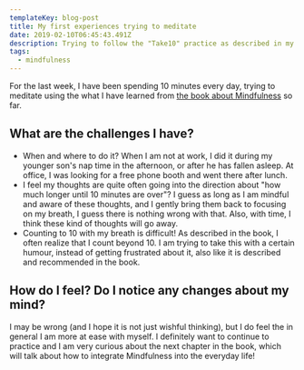 ```yaml
---
templateKey: blog-post
title: My first experiences trying to meditate
date: 2019-02-10T06:45:43.491Z
description: Trying to follow the "Take10" practice as described in my previous blog post.
tags:
  - mindfulness
---
```

For the last week, I have been spending 10 minutes every day, trying to meditate using the what I have learned from [the book about Mindfulness](https://www.amazon.com/gp/product/1250104904/ref=as_li_tl?ie=UTF8&camp=1789&creative=9325&creativeASIN=1250104904&linkCode=as2&tag=jasonguti07-20&linkId=f073156382922fdfe8ea8bc8fe21a4ba) so far.

## What are the challenges I have?

* When and where to do it? When I am not at work, I did it during my younger son's nap time in the afternoon, or after he has fallen asleep. At office, I was looking for a free phone booth and went there after lunch.
* I feel my thoughts are quite often going into the direction about "how much longer until 10 minutes are over"? I guess as long as I am mindful and aware of these thoughts, and I gently bring them back to focusing on my breath, I guess there is nothing wrong with that. Also, with time, I think these kind of thoughts will go away.
* Counting to 10 with my breath is difficult! As described in the book, I often realize that I count beyond 10. I am trying to take this with a certain humour, instead of getting frustrated about it, also like it is described and recommended in the book.

## How do I feel? Do I notice any changes about my mind?

I may be wrong (and I hope it is not just wishful thinking), but I do feel the in general I am more at ease with myself. I definitely want to continue to practice and I am very curious about the next chapter in the book, which will talk about how to integrate Mindfulness into the everyday life!
